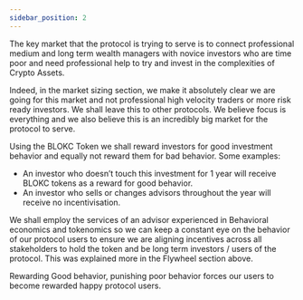 ```yaml
---
sidebar_position: 2
---
```


The key market that the protocol is trying to serve is to connect professional medium and long term wealth managers with novice investors who are time poor and need professional help to try and invest in the complexities of Crypto Assets.

Indeed, in the market sizing section, we make it absolutely clear we are going for this market and not professional high velocity traders or more risk ready investors. We shall leave this to other protocols. We believe focus is everything and we also believe this is an incredibly big market for the protocol to serve.

Using the BLOKC Token we shall reward investors for good investment behavior and equally not reward them for bad behavior.
Some examples:
- An investor who doesn’t touch this investment for 1 year will receive BLOKC tokens as a reward for good behavior.
- An investor who sells or changes advisors throughout the year will receive no incentivisation.

We shall employ the services of an advisor experienced in Behavioral economics and tokenomics so we can keep a constant eye on the behavior of our protocol users to ensure we are aligning incentives across all stakeholders to hold the token and be long term investors / users of the protocol. This was explained more in the Flywheel section above.

Rewarding Good behavior, punishing poor behavior forces our users to become rewarded happy protocol users.